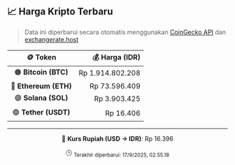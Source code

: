 

<!-- HARGA_KRIPTO -->
## 📈 Harga Kripto Terbaru

> Data ini diperbarui secara otomatis menggunakan [CoinGecko API](https://www.coingecko.com/) dan [exchangerate.host](https://exchangerate.host/)

<div align="center">

| 🪙 Token | 💰 Harga (IDR) |
|:------:|---------------:|
| 🟠 **Bitcoin (BTC)**   | Rp 1.914.802.208 |
| 🔵 **Ethereum (ETH)**  | Rp 73.596.409 |
| 🟣 **Solana (SOL)**    | Rp 3.903.425 |
| 🟢 **Tether (USDT)**   | Rp 16.406 |

---

💱 **Kurs Rupiah (USD → IDR)**: Rp 16.396

🕒 <sub>Terakhir diperbarui: 17/9/2025, 02.55.18</sub>

</div>
<!-- /HARGA_KRIPTO -->